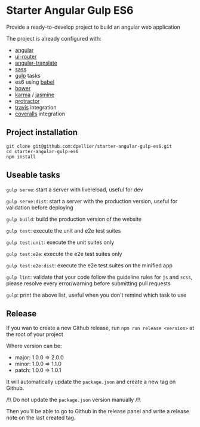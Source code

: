 # Starter Angular Gulp ES6
Provide a ready-to-develop project to build an angular web application

The project is already configured with:
- [angular](https://angularjs.org/)
- [ui-router](https://ui-router.github.io/)
- [angular-translate](https://angular-translate.github.io/)
- [sass](http://sass-lang.com/)
- [gulp](http://gulpjs.com/) tasks
- es6 using [babel](https://babeljs.io/)
- [bower](https://bower.io/)
- [karma](https://karma-runner.github.io) / [jasmine](https://jasmine.github.io/)
- [protractor](http://www.protractortest.org/#/)
- [travis](https://travis-ci.org/) integration
- [coveralls](https://coveralls.io/) integration

## Project installation

```
git clone git@github.com:dpellier/starter-angular-gulp-es6.git
cd starter-angular-gulp-es6
npm install
```

## Useable tasks

`gulp serve`: start a server with livereload, useful for dev

`gulp serve:dist`: start a server with the production version, useful for validation before deploying

`gulp build`: build the production version of the website

`gulp test`: execute the unit and e2e test suites

`gulp test:unit`: execute the unit suites only

`gulp test:e2e`: execute the e2e test suites only

`gulp test:e2e:dist`: execute the e2e test suites on the minified app

`gulp lint`: validate that your code follow the guideline rules for `js` and `scss`, please resolve every error/warning before submitting pull requests

`gulp`: print the above list, useful when you don't remind which task to use

## Release

If you wan to create a new Github release, run `npm run release <version>` at the root of your project

Where version can be:
- major: 1.0.0 => 2.0.0
- minor: 1.0.0 => 1.1.0
- patch: 1.0.0 => 1.0.1

It will automatically update the `package.json`  and create a new tag on Github.

/!\ Do not update the `package.json` version manually /!\

Then you'll be able to go to Github in the release panel and write a release note on the last created tag.
